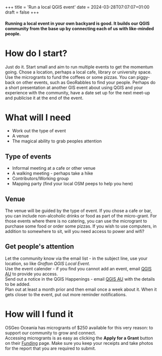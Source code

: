 +++
title = 'Run a local QGIS event'
date = 2024-03-28T07:07:07+01:00
draft = false
+++
#### Running a local event in your own backyard is good. It builds our QGIS community from the base up by connecting each of us with like-minded people. 

# How do I start?
Just do it. Start small and aim to run multiple events to get the momentum going. Chose a location, perhaps a local cafe, library or university space. Use the microgrants to fund the coffees or some pizzas. You can piggy-back on other events, such as GeoRabbles to find your people. Perhaps do a short presentation at another GIS event about using QGIS and your experience with the community, have a date set up for the next meet-up and publicise it at the end of the event. 

# What will I need
- Work out the type of event
- A venue
- The magical ability to grab peoples attention

## Type of events
- Informal meeting at a cafe or other venue
- A walking meeting - perhaps take a hike
- Contributors/Working group
- Mapping party (find your local OSM peeps to help you here)

## Venue
The venue will be guided by the type of event. If you chose a cafe or bar, you can include non-alcoholic drinks or food as part of the micro-grant. For those events where there is no catering, you can use the microgrant to purchase some food or order some pizzas. If you wish to use computers, in addition to somewhere to sit, will you need access to power and wifi?

## Get people's attention
Let the community know via the email list - in the subject line, use your location, so like *Grafton QGIS Local Event*.  
Use the event calender - if you find you cannot add an event, email [QGIS AU](mailto:emma@north-road.com) to provide you access.  
Send out a notice in the QGIS Happenings - email [QGIS AU](mailto:emma@north-road.com) with the details to be added.  
Plan out at least a month prior and then email once a week about it. When it gets closer to the event, put out more reminder notifications.

# How will I fund it
OSGeo Oceania has microgrants of $250 available for this very reason: to support our community to grow and connect.  
Accessing microgrants is as easy as clicking the **Apply for a Grant** button on their [Funding](https://osgeo-oceania.org/funding/) page. 
Make sure you keep your receipts and take photos for the report that you are required to submit. 


